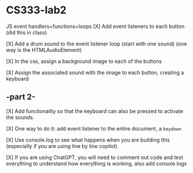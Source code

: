 # CS333-lab2
JS event handlers+functions+loops
[X] Add event listeners to each button (did this in class)

[X] Add a drum sound to the event listener loop (start with one sound) (one way is the HTMLAudioElement)

[X] In the css, assign a background image to each of the buttons

[X] Assign the associated sound with the image to each button, creating a keyboard

## -part 2-

[X] Add functionality so that the keyboard can also be pressed to activate the sounds.

[X] One way to do it: add event listener to the entire document, a `keydown`

[X] Use console.log to see what happens when you are building this (especially if you are using line by line copilot)

[X] If you are using ChatGPT, you will need to comment out code and test everything to understand how everything is working, also add console.logs
